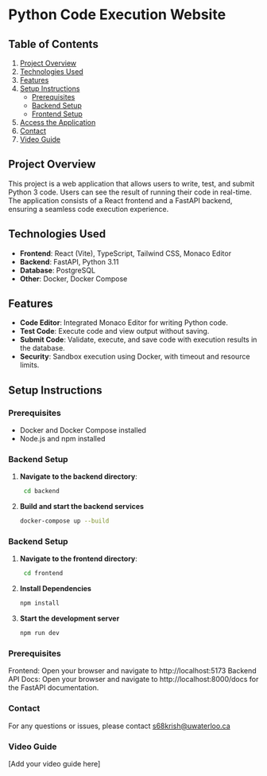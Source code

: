 # Python Code Execution Website

## Table of Contents

1. [Project Overview](#project-overview)
2. [Technologies Used](#technologies-used)
3. [Features](#features)
4. [Setup Instructions](#setup-instructions)
   - [Prerequisites](#prerequisites)
   - [Backend Setup](#backend-setup)
   - [Frontend Setup](#frontend-setup)
5. [Access the Application](#access-the-application)
6. [Contact](#contact)
7. [Video Guide](#video-guide)

## Project Overview

This project is a web application that allows users to write, test, and submit Python 3 code. Users can see the result of running their code in real-time. The application consists of a React frontend and a FastAPI backend, ensuring a seamless code execution experience.

## Technologies Used

- **Frontend**: React (Vite), TypeScript, Tailwind CSS, Monaco Editor
- **Backend**: FastAPI, Python 3.11
- **Database**: PostgreSQL
- **Other**: Docker, Docker Compose

## Features

- **Code Editor**: Integrated Monaco Editor for writing Python code.
- **Test Code**: Execute code and view output without saving.
- **Submit Code**: Validate, execute, and save code with execution results in the database.
- **Security**: Sandbox execution using Docker, with timeout and resource limits.

## Setup Instructions

### Prerequisites

- Docker and Docker Compose installed
- Node.js and npm installed

### Backend Setup

1. **Navigate to the backend directory**:
   ```sh
    cd backend
   ```
2. **Build and start the backend services**
    ```sh 
    docker-compose up --build
    ```

### Backend Setup

1. **Navigate to the frontend directory**:
   ```sh
    cd frontend
   ```
2. **Install Dependencies**
    ```sh 
    npm install
    ```
3. **Start the development server**
    ```sh 
    npm run dev
    ```

### Prerequisites

Frontend: Open your browser and navigate to http://localhost:5173
Backend API Docs: Open your browser and navigate to http://localhost:8000/docs for the FastAPI documentation.

### Contact
For any questions or issues, please contact s68krish@uwaterloo.ca

### Video Guide
[Add your video guide here]